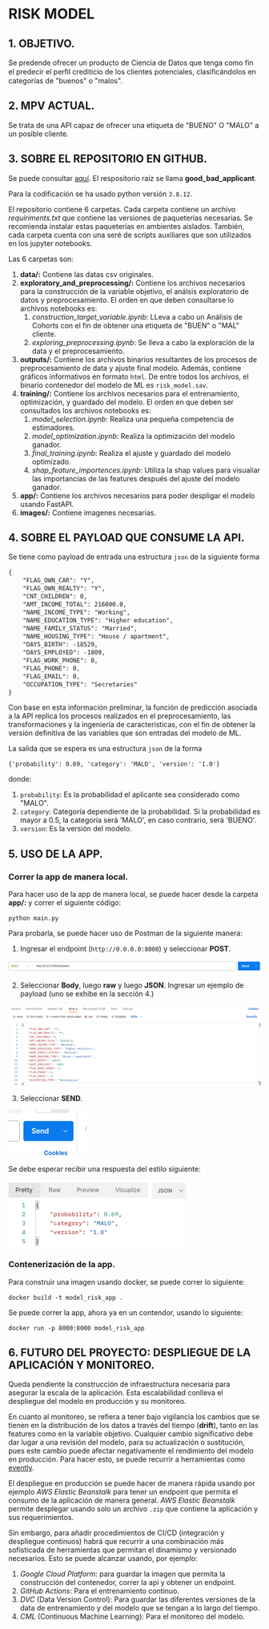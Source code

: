# __RISK MODEL__

## __1. OBJETIVO.__
Se predende ofrecer un producto de Ciencia de Datos que tenga como fin el
predecir el perﬁl crediticio de los clientes potenciales, clasiﬁcándolos en categorías de "buenos" o "malos".

## __2. MPV ACTUAL.__
Se trata de una API capaz de ofrecer una etiqueta de "BUENO" O "MALO" a un posible cliente.

## __3. SOBRE EL REPOSITORIO EN GITHUB.__
Se puede consultar [aquí](https://github.com/miguel-uicab/good_bad_applicant). El respositorio raíz se llama __good_bad_applicant__. 

Para la codificación se ha usado python versión `3.8.12`.

El repositorio contiene 6 carpetas. Cada carpeta contiene un archivo *requiriments.txt* que contiene las versiones de paqueterías necesarias. Se recomienda instalar estas paqueterías en ambientes aislados. También, cada carpeta cuenta con una seré de scripts auxiliares que son utilizados en los jupyter notebooks.

Las 6 carpetas son:
1. __data/:__ Contiene las datas csv originales.
2. __exploratory_and_preprocessing/:__ Contiene los archivos necesarios para la construcción de la variable objetivo, el análsis exploratorio de datos y preprocesamiento. El orden en que deben consultarse lo archivos notebooks es:
    1. *construction_target_variable.ipynb*: LLeva a cabo un Análisis de Cohorts con el fin de obtener una etiqueta de "BUEN" o "MAL" cliente.
    2. *exploring_preprocessing.ipynb*: Se lleva a cabo la exploración de la data y el preprocesamiento.
3. __outputs/:__ Contiene los archivos binarios resultantes de los procesos de preprocesamiento de data y ajuste final modelo. Además, contiene gráficos informativos en formato `html`. De entre todos los archivos, el binario contenedor del modelo de ML es `risk_model.sav`.
4. __training/:__ Contiene los archivos necesarios para el entrenamiento, optimización, y guardado del modelo. El orden en que deben ser consultados los archivos notebooks es:
    1. *model_selection.ipynb*: Realiza una pequeña competencia de estimadores.
    2. *model_optimization.ipynb*: Realiza la optimización del modelo ganador.
    3. *final_training.ipynb*: Realiza el ajuste y guardado del modelo optimizado.
    4. *shap_feature_importences.ipynb*: Utiliza la shap values para visualiar las importancias de las features después del ajuste del modelo ganador.
5. __app/:__ Contiene los archivos necesarios para poder despligar el modelo usando FastAPI.
6. __images/:__ Contiene imagenes necesarias.

## __4. SOBRE EL PAYLOAD QUE CONSUME LA API.__
Se tiene como payload de entrada una estructura `json` de la siguiente forma
```
{
    "FLAG_OWN_CAR": "Y",
    "FLAG_OWN_REALTY": "Y",
    "CNT_CHILDREN": 0,
    "AMT_INCOME_TOTAL": 216000.0,
    "NAME_INCOME_TYPE": "Working",
    "NAME_EDUCATION_TYPE": "Higher education",
    "NAME_FAMILY_STATUS": "Married",
    "NAME_HOUSING_TYPE": "House / apartment",
    "DAYS_BIRTH": -18529,
    "DAYS_EMPLOYED": -1809,
    "FLAG_WORK_PHONE": 0,
    "FLAG_PHONE": 0,
    "FLAG_EMAIL": 0,
    "OCCUPATION_TYPE": "Secretaries"
}
```
Con base en esta información preliminar, la función de predicción asociada a la API replica los procesos realizados en el preprocesamiento, las transformaciones
y la ingeniería de características, con el fin de obtener la versión definitiva de las variables que son entradas del modelo de ML.

La salida que se espera es una estructura `json` de la forma 
```
{'probability': 0.69, 'category': 'MALO', 'version': '1.0'}
```
donde:
1. `probability`: Es la probabilidad el aplicante sea considerado como "MALO".
2. `category`: Categoría dependiente de la probabilidad. Si la probabilidad es mayor a 0.5, la categoría será 'MALO', en caso contrario, será 'BUENO'.
3. `version`: Es la versión del modelo.


## __5. USO DE LA APP.__

### Correr la app de manera local.
Para hacer uso de la app de manera local, se puede hacer desde la carpeta __app/:__ y correr el siguiente código:

```
python main.py
```

Para probarla, se puede hacer uso de Postman de la siguiente manera:
1. Ingresar el endpoint (`http://0.0.0.0:8000`) y seleccionar __POST__.

![pos1](images/app1.png)

2. Seleccionar __Body__, luego __raw__ y luego __JSON__. Ingresar un ejemplo de payload (uno se exhibe en la sección 4.)

![pos2](images/app2.png)

3. Seleccionar __SEND__.

![pos3](images/app3.png)

Se debe esperar recibir una respuesta del estilo siguiente:

![pos4](images/app4.png)

### Contenerización de la app.

Para construir una imagen usando docker, se puede correr lo siguiente:
```
docker build -t model_risk_app .   
```

Se puede correr la app, ahora ya en un contendor, usando lo siguiente:
```
docker run -p 8000:8000 model_risk_app 
```

## __6. FUTURO DEL PROYECTO: DESPLIEGUE DE LA APLICACIÓN Y MONITOREO.__

Queda pendiente la construcción de infraestructura necesaria para
asegurar la escala de la aplicación. Esta escalabilidad conlleva el despliegue del modelo en producción y su monitoreo.

En cuanto al monitoreo, se refiera a tener bajo vigilancia los cambios que se tienen en la distribución de los datos a través del tiempo (__drift__), tanto en las features como en la variable objetivo. Cualquier cambio significativo debe dar lugar a una revisión del modelo, para su actualización o sustitución, pues este cambio puede afectar negativamente el rendimiento del modelo en producción. Para hacer esto, se puede recurrir a herramientas como [evently](https://github.com/evidentlyai/evidently).

El despliegue en producción se puede hacer de manera rápida usando por ejemplo *AWS Elastic Beanstalk* para tener un endpoint que permita el consumo de la aplicación de manera general. *AWS Elastic Beanstalk* permite desplegar usando solo un archivo `.zip` que contiene la aplicación y sus requerimientos.

Sin embargo, para añadir procedimientos de CI/CD (integración y despliegue  continuos) habrá que recurrir a una combinación más sofisticada de herramientas que permitan el dinamismo y versionado necesarios. Esto se puede alcanzar usando, por ejemplo:
1. *Google Cloud Platform*: para guardar la imagen que permita la construcción del contenedor, correr la api y obtener un endpoint.
2. *GitHub Actions*: Para el entrenamiento continuo.
3. *DVC* (Data Version Control): Para guardar las diferentes versiones de la data de entrenamiento y del modelo que se tengan a lo largo del tiempo.
4. *CML* (Continuous Machine Learning): Para el monitoreo del modelo. 











